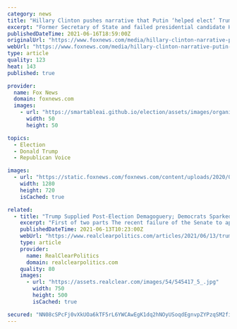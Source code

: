 ```yaml
---
category: news
title: "Hillary Clinton pushes narrative that Putin ‘helped elect’ Trump during 2016 election"
excerpt: "Former Secretary of State and failed presidential candidate Hillary Clinton continued to push the narrative that Russian President Vladimir Putin \"helped elect\" former President Donald Trump on Wednesday."
publishedDateTime: 2021-06-16T18:59:00Z
originalUrl: "https://www.foxnews.com/media/hillary-clinton-narrative-putin-elect-trump"
webUrl: "https://www.foxnews.com/media/hillary-clinton-narrative-putin-elect-trump"
type: article
quality: 123
heat: 143
published: true

provider:
  name: Fox News
  domain: foxnews.com
  images:
    - url: "https://smartableai.github.io/election/assets/images/organizations/foxnews.com-50x50.jpg"
      width: 50
      height: 50

topics:
  - Election
  - Donald Trump
  - Republican Voice

images:
  - url: "https://static.foxnews.com/foxnews.com/content/uploads/2020/03/Hillary-Clinton-Laugh-REUTERS-2.jpg"
    width: 1280
    height: 720
    isCached: true

related:
  - title: "Trump Supplied Post-Election Demagoguery; Democrats Sparked Demand"
    excerpt: "First of two parts The recent failure of the Senate to approve a proposed Jan. 6 commission and the removal of National Guard troops from the Capitol have returned attention to the events of"
    publishedDateTime: 2021-06-13T10:23:00Z
    webUrl: "https://www.realclearpolitics.com/articles/2021/06/13/trump_supplied_post-election_demagoguery_democrats_sparked_demand.html"
    type: article
    provider:
      name: RealClearPolitics
      domain: realclearpolitics.com
    quality: 80
    images:
      - url: "https://assets.realclear.com/images/54/545417_5_.jpg"
        width: 750
        height: 500
        isCached: true

secured: "NN08cSPcFj0vXkUOa6kTF5rL6YWCAwEgK1dq2hNOyUSoqdEgnvpZYPzqSM2fiTIKMf4szzdXj2gPKDZg2DkLva0WW5Xh38ncqFHvVDC+ocCLTyOquZLdCjM3dG+3zywILeAjk9MEWR5jgk7NLCS+GGK+iCsGgyJvYT4CgI8CA+nkrSEuA/uumjLaDH+rCpBwWxgv7vU7FOwIFOw0f7tOY/1OXLF+d6YD8d9ckXDwaibq+T7m/v4Dj04Y8rn1IjY4Xu6r5jaGs7v8lVQl46Xzq5sU0POfJ+35hDWxt3DhWXq3093M5LpDWSd+MByAzeJg7ykZN6J7OM9X2GB9JIB/YjY+9H/27o1dUnr9RIQA4Bc=;hwsmiQyy3lPEn1/o12tT9w=="
---
```


